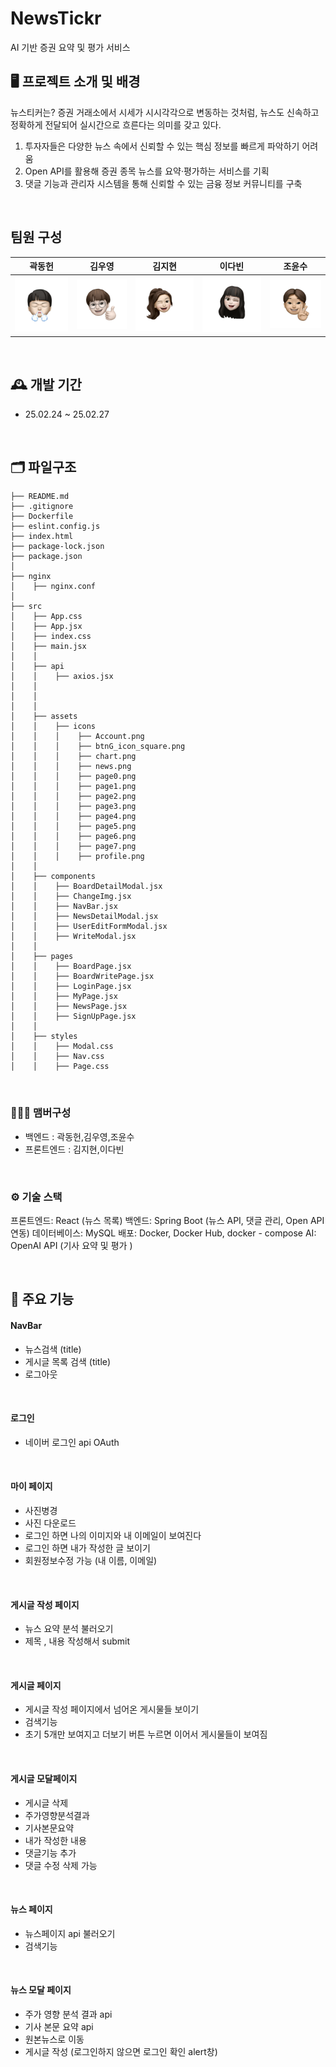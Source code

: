 # NewsTickr
AI 기반 증권 요약 및 평가 서비스


## 🖥️ 프로젝트 소개 및 배경
뉴스티커는? 증권 거래소에서 시세가 시시각각으로 변동하는 것처럼, 뉴스도 신속하고 정확하게 전달되어 실시간으로 흐른다는 의미를 갖고 있다.

1. 투자자들은 다양한 뉴스 속에서 신뢰할 수 있는 핵심 정보를 빠르게 파악하기 어려움
2. Open API를 활용해 증권 종목 뉴스를 요약·평가하는 서비스를 기획
3. 댓글 기능과 관리자 시스템을 통해 신뢰할 수 있는 금융 정보 커뮤니티를 구축

<br>

## 팀원 구성

<div align="center">

| **곽동헌** | **김우영** | **김지현** | **이다빈** | **조윤수** |
| :------: |  :------: | :------: | :------: | :------: |
| ![곽동헌](asset/a.png) | ![김우영](asset/b.png) | ![김지현](asset/c.png) | ![이다빈](asset/d.png) | ![조윤수](asset/e.png) |

</div>

<br>

## 🕰️ 개발 기간
* 25.02.24 ~ 25.02.27


<br>

## 🗂️ 파일구조
```
├── README.md
├── .gitignore
├── Dockerfile
├── eslint.config.js
├── index.html
├── package-lock.json
├── package.json
│
├── nginx
│    ├── nginx.conf
│
├── src
│    ├── App.css
│    ├── App.jsx
│    ├── index.css
│    ├── main.jsx
│    │
│    ├── api
│    │    ├── axios.jsx
│    │    
│    │    
│    │
│    ├── assets
│    │    ├── icons
│    │    │    ├── Account.png
│    │    │    ├── btnG_icon_square.png
│    │    │    ├── chart.png
│    │    │    ├── news.png
│    │    │    ├── page0.png
│    │    │    ├── page1.png
│    │    │    ├── page2.png
│    │    │    ├── page3.png
│    │    │    ├── page4.png
│    │    │    ├── page5.png
│    │    │    ├── page6.png
│    │    │    ├── page7.png
│    │    │    ├── profile.png
│    │
│    ├── components
│    │    ├── BoardDetailModal.jsx
│    │    ├── ChangeImg.jsx
│    │    ├── NavBar.jsx
│    │    ├── NewsDetailModal.jsx
│    │    ├── UserEditFormModal.jsx
│    │    ├── WriteModal.jsx
│    │
│    ├── pages
│    │    ├── BoardPage.jsx
│    │    ├── BoardWritePage.jsx
│    │    ├── LoginPage.jsx
│    │    ├── MyPage.jsx
│    │    ├── NewsPage.jsx
│    │    ├── SignUpPage.jsx
│    │
│    ├── styles
│    │    ├── Modal.css
│    │    ├── Nav.css
│    │    ├── Page.css
```
<br />

### 🧑‍🤝‍🧑 맴버구성
 - 백엔드  : 곽동헌,김우영,조윤수
 - 프론트엔드 : 김지현,이다빈

<br>

### ⚙️ 기술 스택

프론트엔드: React (뉴스 목록)
백엔드: Spring Boot (뉴스 API, 댓글 관리, Open API 연동)
데이터베이스: MySQL
배포: Docker, Docker Hub, docker - compose
AI: OpenAI API (기사 요약 및 평가 )

<br>

## 📌 주요 기능

#### NavBar
- 뉴스검색 (title)
- 게시글 목록 검색 (title)
- 로그아웃
<br>

#### 로그인 
- 네이버 로그인 api OAuth 
<br>

#### 마이 페이지
- 사진병경
- 사진 다운로드
- 로그인 하면 나의 이미지와 내 이메일이 보여진다
- 로그인 하면 내가 작성한 글 보이기
- 회원정보수정 가능 (내 이름, 이메일)
<br>

#### 게시글 작성 페이지
- 뉴스 요약 분석 불러오기
- 제목 , 내용 작성해서 submit
<br>

#### 게시글 페이지
- 게시글 작성 페이지에서 넘어온 게시물들 보이기
- 검색기능
- 초기 5개만 보여지고 더보기 버튼 누르면 이어서 게시물들이 보여짐
<br>

#### 게시글 모달페이지
- 게시글 삭제
- 주가영향분석결과
- 기사본문요약
- 내가 작성한 내용
- 댓글기능 추가
- 댓글 수정 삭제 가능
<br>

#### 뉴스 페이지
- 뉴스페이지 api 불러오기
- 검색기능
<br>

#### 뉴스 모달 페이지
- 주가 영향 분석 결과 api
- 기사 본문 요약 api
- 원본뉴스로 이동
- 게시글 작성 (로그인하지 않으면 로그인 확인 alert창)
<br>
<br>

